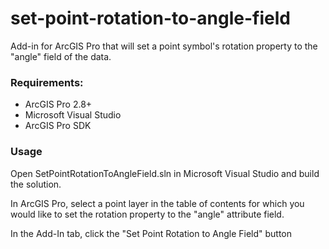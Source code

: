 # set-point-rotation-to-angle-field
Add-in for ArcGIS Pro that will set a point symbol's rotation property to the "angle" field of the data.

### Requirements:
- ArcGIS Pro 2.8+
- Microsoft Visual Studio
- ArcGIS Pro SDK

### Usage
Open SetPointRotationToAngleField.sln in Microsoft Visual Studio and build the solution.

In ArcGIS Pro, select a point layer in the table of contents for which you would like to set the rotation property to the "angle" attribute field. 

In the Add-In tab, click the "Set Point Rotation to Angle Field" button
